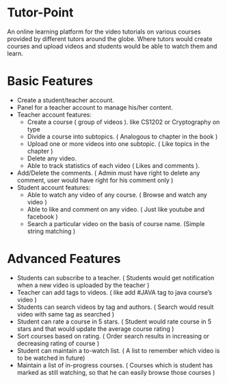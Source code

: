 # Tutor-Point
An online learning platform for the video tutorials on various courses provided by different tutors around the globe. Where tutors would create courses and upload videos and students would be able to watch them and learn.

# Basic Features
<UL>
   <LI> Create a student/teacher account. </LI>
   <LI> Panel for a teacher account to manage his/her content. </LI>
   <LI> Teacher account features:
<UL>
   <LI> Create a course ( group of videos ). like CS1202 or Cryptography on type </LI>
   <LI> Divide a course into subtopics. ( Analogous to chapter in the book ) </LI>
   <LI> Upload one or more videos into one subtopic. ( Like topics in the chapter ) </LI>
   <LI> Delete any video. </LI>
   <LI> Able to track statistics of each video ( Likes and comments ). </LI> </UL>
<LI> Add/Delete the comments. ( Admin must have right to delete any comment, user would have right for his comment only ) </LI>
<LI> Student account features:
  <UL>
     <LI> Able to watch any video of any course. ( Browse and watch any video ) </LI>
     <LI> Able to like and comment on any video. ( Just like youtube and facebook ) </LI>
     <LI> Search a particular video on the basis of course name. (Simple string matching ) </LI>
   </UL> </LI>
</UL>
<H1> Advanced Features </H1>
<UL>
<LI> Students can subscribe to a teacher. ( Students would get notification when a new video is uploaded by the teacher )
<LI> Teacher can add tags to videos. ( like add #JAVA tag to java course’s video )
<LI> Students can search videos by tag and authors. ( Search would result video with same tag as searched )
<LI> Student can rate a course in 5 stars. ( Student would rate course in 5 stars and that would update the average course rating )
<LI> Sort courses based on rating. ( Order search results in increasing or decreasing rating of course )
<LI> Student can maintain a to-watch list. ( A list to remember which video is to be watched in future)
<LI> Maintain a list of in-progress courses. ( Courses which is student has marked as still watching, so that he can easily browse those courses )
</UL>
